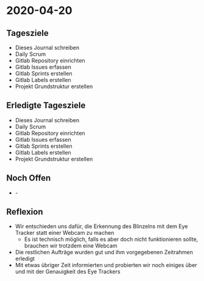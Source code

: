 # 2020-04-20
## Tagesziele
* Dieses Journal schreiben
* Daily Scrum
* Gitlab Repository einrichten
* Gitlab Issues erfassen
* Gitlab Sprints erstellen
* Gitlab Labels erstellen
* Projekt Grundstruktur erstellen
## Erledigte Tagesziele
* Dieses Journal schreiben
* Daily Scrum
* Gitlab Repository einrichten
* Gitlab Issues erfassen
* Gitlab Sprints erstellen
* Gitlab Labels erstellen
* Projekt Grundstruktur erstellen
## Noch Offen
* \-
## Reflexion
* Wir entschieden uns dafür, die Erkennung des Blinzelns mit dem Eye Tracker statt einer Webcam zu machen
    * Es ist technisch möglich, falls es aber doch nicht funktionieren sollte, brauchen wir trotzdem eine Webcam
* Die restlichen Aufträge wurden gut und ihm vorgegebenen Zeitrahmen erledigt
* Mit etwas übriger Zeit informierten und probierten wir noch einiges über und mit der Genauigkeit des Eye Trackers